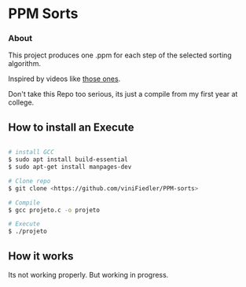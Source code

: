 # PPM Sorts 

### About
This project produces one .ppm for each step of the selected sorting algorithm.

Inspired by videos like [those ones](https://www.youtube.com/watch?v=8MsTNqK3o_w&t=2775s&ab_channel=Musicombo).

Don't take this Repo too serious, its just a compile from my first year at college.


## How to install an Execute

```bash

# install GCC
$ sudo apt install build-essential
$ sudo apt-get install manpages-dev

# Clone repo
$ git clone <https://github.com/viniFiedler/PPM-sorts>

# Compile
$ gcc projeto.c -o projeto

# Execute
$ ./projeto

```
## How it works

Its not working properly. But working in progress.
